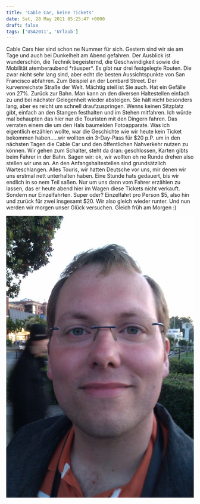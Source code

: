 ```yaml
---
title: 'Cable Car, keine Tickets'
date: Sat, 28 May 2011 05:25:47 +0000
draft: false
tags: ['USA2011', 'Urlaub']
---
```


Cable Cars hier sind schon ne Nummer für sich. Gestern sind wir sie am Tage und auch bei Dunkelheit am Abend gefahren. Der Ausblick ist wunderschön, die Technik begeisternd, die Geschwindigkeit sowie die Mobilität atemberaubend \*räusper\*. Es gibt nur drei festgelegte Routen. Die zwar nicht sehr lang sind, aber echt die besten Aussichtspunkte von San Francisco abfahren. Zum Beispiel an der Lombard Street. Der kurvenreichste Straße der Welt. Mächtig steil ist Sie auch. Hat ein Gefälle von 27%. Zurück zur Bahn. Man kann an den diversen Haltestellen einfach zu und bei nächster Gelegenheit wieder absteigen. Sie hält nicht besonders lang, aber es reicht um schnell draufzuspringen. Wenns keinen Sitzplatz gibt, einfach an den Stangen festhalten und im Stehen mitfahren. Ich würde mal behaupten das hier nur die Touristen mit den Dingern fahren. Das verraten einem die um den Hals baumelden Fotoapparate. Was ich eigentlich erzählen wollte, war die Geschichte wie wir heute kein Ticket bekommen haben.....wir wollten ein 3-Day-Pass für $20 p.P. um in den nächsten Tagen die Cable Car und den öffentlichen Nahverkehr nutzen zu können. Wir gehen zum Schalter, steht da dran: geschlossen, Karten gibts beim Fahrer in der Bahn. Sagen wir: ok, wir wollten eh ne Runde drehen also stellen wir uns an. An den Anfangshaltestellen sind grundsätzlich Warteschlangen. Alles Touris, wir hatten Deutsche vor uns, mir denen wir uns erstmal nett unterhalten haben. Eine Stunde hats gedauert, bis wir endlich in so nem Teil saßen. Nur um uns dann vom Fahrer erzählen zu lassen, das er heute abend hier im Wagen diese Tickets nicht verkauft. Sondern nur Einzelfahrten. Super oder? Einzelfahrt pro Person $5, also hin und zurück für zwei insgesamt $20. Wir also gleich wieder runter. Und nun werden wir morgen unser Glück versuchen. Gleich früh am Morgen :)

![1578470442](/urlaub11to15-images/11/1578470442-scaled1000.jpg?w=200)
